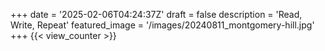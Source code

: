 +++
date = '2025-02-06T04:24:37Z'
draft = false
description = 'Read, Write, Repeat'
featured_image = '/images/20240811_montgomery-hill.jpg'
+++
{{< view_counter >}}
